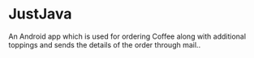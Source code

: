 # JustJava
An Android app which is used for ordering Coffee along with additional toppings and sends the details of the order through mail..
